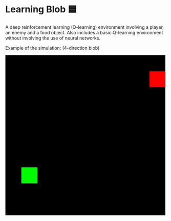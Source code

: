# Learning Blob 🟦

A deep reinforcement learning (Q-learning) environment involving a player, an enemy and a food object.
Also includes a basic Q-learning environment without involving the use of neural networks.

Example of the simulation: (4-direction blob)

<img src="./media/example.gif" width="500">
